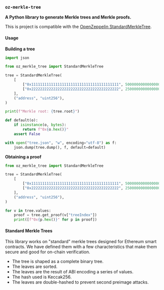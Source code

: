 ### `oz-merkle-tree`

**A Python library to generate Merkle trees and Merkle proofs.**

This is project is compatible with the [OpenZeppelin StandardMerkleTree](https://github.com/OpenZeppelin/merkle-tree).

#### Usage

**Building a tree**

```python
import json

from oz_merkle_tree import StandardMerkleTree

tree = StandardMerkleTree(
    [
        ["0x1111111111111111111111111111111111111111", 5000000000000000000],
        ["0x2222222222222222222222222222222222222222", 2500000000000000000],
    ],
    ("address", "uint256"),
)

print(f"Merkle root: {tree.root}")

def default(o):
    if isinstance(o, bytes):
        return f"0x{o.hex()}"
    assert False

with open("tree.json", "w", encoding="utf-8") as f:
    json.dump(tree.dump(), f, default=default)
```

**Obtaining a proof**

```python
from oz_merkle_tree import StandardMerkleTree

tree = StandardMerkleTree(
    [
        ["0x1111111111111111111111111111111111111111", 5000000000000000000],
        ["0x2222222222222222222222222222222222222222", 2500000000000000000],
    ],
    ("address", "uint256"),
)

for v in tree.values:
    proof = tree.get_proof(v["treeIndex"])
    print([f"0x{p.hex()}" for p in proof])
```

#### Standard Merkle Trees

This library works on "standard" merkle trees designed for Ethereum smart contracts. We have defined them with a few
characteristics that make them secure and good for on-chain verification.

- The tree is shaped as a complete binary tree.
- The leaves are sorted.
- The leaves are the result of ABI encoding a series of values.
- The hash used is Keccak256.
- The leaves are double-hashed to prevent second preimage attacks.

